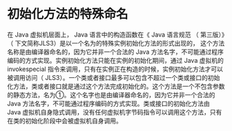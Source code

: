 # 初始化方法的特殊命名

在 Java 虚拟机层面上， Java 语言中的构造函数在《 Java 语言规范 （ 第三版）》（ 下文简称JLS3）是以一个名为<init>的特殊实例初始化方法的形式出现的， <init>这个方法名称是由编译器命名的，因为它并非一个合法的 Java 方法名字，不可能通过程序编码的方式实现。实例初始化方法只能在实例的初始化期间，通过 Java 虚拟机的 invokespecial 指令来调用，只有在实例正在构造的时候，实例初始化方法才可以被调用访问（ JLS3）。一个类或者接口最多可以包含不超过一个类或接口的初始化方法，类或者接口就是通过这个方法完成初始化的。这个方法是一个不包含参数的静态方法，名为<clinit>①。这个名字也是由编译器命名的，因为它并非一个合法的 Java 方法名字，不可能通过程序编码的方式实现。类或接口的初始化方法由 Java 虚拟机自身隐式调用，没有任何虚拟机字节码指令可以调用这个方法，只有在类的初始化阶段中会被虚拟机自身调用。 


























